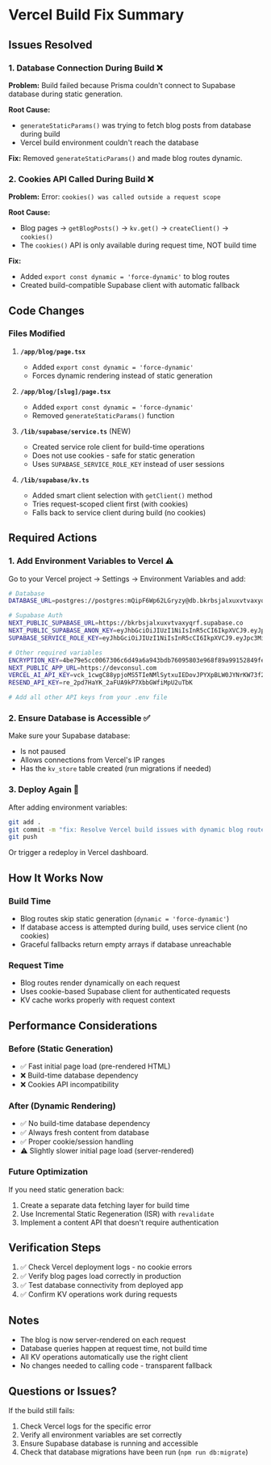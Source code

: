 # Vercel Build Fix Summary

## Issues Resolved

### 1. Database Connection During Build ❌
**Problem:** Build failed because Prisma couldn't connect to Supabase database during static generation.

**Root Cause:**
- `generateStaticParams()` was trying to fetch blog posts from database during build
- Vercel build environment couldn't reach the database

**Fix:** Removed `generateStaticParams()` and made blog routes dynamic.

### 2. Cookies API Called During Build ❌
**Problem:** Error: `cookies() was called outside a request scope`

**Root Cause:**
- Blog pages → `getBlogPosts()` → `kv.get()` → `createClient()` → `cookies()`
- The `cookies()` API is only available during request time, NOT build time

**Fix:**
- Added `export const dynamic = 'force-dynamic'` to blog routes
- Created build-compatible Supabase client with automatic fallback

## Code Changes

### Files Modified

1. **`/app/blog/page.tsx`**
   - Added `export const dynamic = 'force-dynamic'`
   - Forces dynamic rendering instead of static generation

2. **`/app/blog/[slug]/page.tsx`**
   - Added `export const dynamic = 'force-dynamic'`
   - Removed `generateStaticParams()` function

3. **`/lib/supabase/service.ts`** (NEW)
   - Created service role client for build-time operations
   - Does not use cookies - safe for static generation
   - Uses `SUPABASE_SERVICE_ROLE_KEY` instead of user sessions

4. **`/lib/supabase/kv.ts`**
   - Added smart client selection with `getClient()` method
   - Tries request-scoped client first (with cookies)
   - Falls back to service client during build (no cookies)

## Required Actions

### 1. Add Environment Variables to Vercel ⚠️

Go to your Vercel project → Settings → Environment Variables and add:

```bash
# Database
DATABASE_URL=postgres://postgres:mQipF6Wp62LGryzy@db.bkrbsjalxuxvtvaxyqrf.supabase.co:5432/postgres

# Supabase Auth
NEXT_PUBLIC_SUPABASE_URL=https://bkrbsjalxuxvtvaxyqrf.supabase.co
NEXT_PUBLIC_SUPABASE_ANON_KEY=eyJhbGciOiJIUzI1NiIsInR5cCI6IkpXVCJ9.eyJpc3MiOiJzdXBhYmFzZSIsInJlZiI6ImJrcmJzamFseHV4dnR2YXh5cXJmIiwicm9sZSI6ImFub24iLCJpYXQiOjE3NTg3MTM4MDIsImV4cCI6MjA3NDI4OTgwMn0.gAirRanDv3de5nyi9U2Cj8JFgL92UoYvE8QWYy5fsgw
SUPABASE_SERVICE_ROLE_KEY=eyJhbGciOiJIUzI1NiIsInR5cCI6IkpXVCJ9.eyJpc3MiOiJzdXBhYmFzZSIsInJlZiI6ImJrcmJzamFseHV4dnR2YXh5cXJmIiwicm9sZSI6InNlcnZpY2Vfcm9sZSIsImlhdCI6MTc1ODcxMzgwMiwiZXhwIjoyMDc0Mjg5ODAyfQ.ZYac_vrk8wXYCo6eH8ImoQ1iSEaVXeX6_0djDuuoxjY

# Other required variables
ENCRYPTION_KEY=4be79e5cc0067306c6d49a6a943bdb76095803e968f89a99152849fe7a8ff0d6
NEXT_PUBLIC_APP_URL=https://devconsul.com
VERCEL_AI_API_KEY=vck_1cwgC88ypjoMS5TIeNMlSytxuIEDovJPYXpBLW0JYNrKW73f294GeizN
RESEND_API_KEY=re_2pd7HaYK_2aFUA9kP7XbbGWfiMpU2uTbK

# Add all other API keys from your .env file
```

### 2. Ensure Database is Accessible ✅

Make sure your Supabase database:
- Is not paused
- Allows connections from Vercel's IP ranges
- Has the `kv_store` table created (run migrations if needed)

### 3. Deploy Again 🚀

After adding environment variables:
```bash
git add .
git commit -m "fix: Resolve Vercel build issues with dynamic blog routes and service client"
git push
```

Or trigger a redeploy in Vercel dashboard.

## How It Works Now

### Build Time
- Blog routes skip static generation (`dynamic = 'force-dynamic'`)
- If database access is attempted during build, uses service client (no cookies)
- Graceful fallbacks return empty arrays if database unreachable

### Request Time
- Blog routes render dynamically on each request
- Uses cookie-based Supabase client for authenticated requests
- KV cache works properly with request context

## Performance Considerations

### Before (Static Generation)
- ✅ Fast initial page load (pre-rendered HTML)
- ❌ Build-time database dependency
- ❌ Cookies API incompatibility

### After (Dynamic Rendering)
- ✅ No build-time database dependency
- ✅ Always fresh content from database
- ✅ Proper cookie/session handling
- ⚠️ Slightly slower initial page load (server-rendered)

### Future Optimization
If you need static generation back:
1. Create a separate data fetching layer for build time
2. Use Incremental Static Regeneration (ISR) with `revalidate`
3. Implement a content API that doesn't require authentication

## Verification Steps

1. ✅ Check Vercel deployment logs - no cookie errors
2. ✅ Verify blog pages load correctly in production
3. ✅ Test database connectivity from deployed app
4. ✅ Confirm KV operations work during requests

## Notes

- The blog is now server-rendered on each request
- Database queries happen at request time, not build time
- All KV operations automatically use the right client
- No changes needed to calling code - transparent fallback

## Questions or Issues?

If the build still fails:
1. Check Vercel logs for the specific error
2. Verify all environment variables are set correctly
3. Ensure Supabase database is running and accessible
4. Check that database migrations have been run (`npm run db:migrate`)
